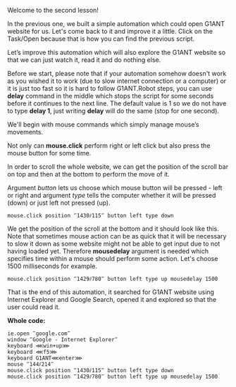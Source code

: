 Welcome to the second lesson!

In the previous one, we built a simple automation which could open G1ANT website for us. Let's come back to it and improve it a little. Click on the Task/Open because that is how you can find the previous script.

Let’s improve this automation which will also explore the G1ANT website so that we can just watch it, read it and do nothing else.

Before we start, please note that if your automation somehow doesn't work as you wished it to work (due to slow internet connection or a computer) or it is just too fast so it is hard to follow G1ANT.Robot steps, you can use **delay** command in the middle which stops the script for some seconds before it continues to the next line. The default value is 1 so we do not have to type **delay 1**, just writing **delay** will do the same (stop for one second).

We'll begin with mouse commands which simply manage mouse’s movements.

Not only can **mouse.click** perform right or left click but also press the mouse button for some time.

In order to scroll the whole website, we can get the position of the scroll bar on top and then at the bottom to perform the move of it.

Argument *button* lets us choose which mouse button will be pressed - left or right and argument *type* tells the computer whether it will be pressed (down) or just left not pressed (up).

```
mouse.click position ‴1430⫽115‴ button left type down
```

We get the position of the scroll at the bottom and it should look like this. Note that sometimes mouse action can be as quick that it will be necessary to slow it down as some website might not be able to get input due to not having loaded yet. Therefore **mousedelay** argument is needed which specifies time within a mouse should perform some action. Let's choose 1500 milliseconds for example.

```
mouse.click position ‴1429⫽780‴ button left type up mousedelay 1500
```

That is the end of this automation, it searched for G1ANT website using Internet Explorer and Google Search, opened it and explored so that the user could read it.

**Whole code:**
```
ie.open ‴google.com‴
window ‴Google - Internet Explorer‴
keyboard ⋘win+up⋙
keyboard ⋘f5⋙
keyboard G1ANT⋘enter⋙
mouse ‴144⫽214‴
mouse.click position ‴1430⫽115‴ button left type down
mouse.click position ‴1429⫽780‴ button left type up mousedelay 1500
```
